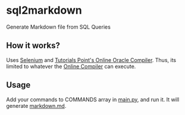 # sql2markdown  
Generate Markdown file from SQL Queries
## How it works?
Uses [Selenium](https://selenium-python.readthedocs.io/) and [Tutorials Point's Online Oracle Compiler](https://tutorialspoint.com/oracle_terminal_online.php). Thus, its limited to whatever the [Online Compiler](https://tutorialspoint.com/oracle_terminal_online.php) can execute.

## Usage
Add your commands to COMMANDS array in [main.py](main.py), and run it. It will generate [markdown.md](markdown.md).
